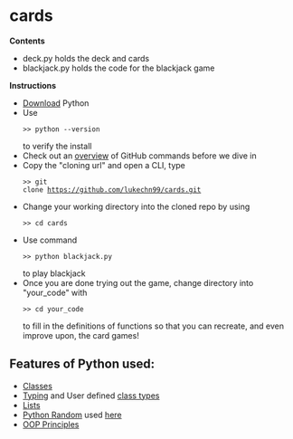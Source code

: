 # cards  
__Contents__  
- deck.py holds the deck and cards
- blackjack.py holds the code for the blackjack game

__Instructions__  
- [Download](https://www.python.org/ftp/python/3.8.3/python-3.8.3-amd64.exe) Python  
- Use <pre><code>>> python --version</code></pre> to verify the install
- Check out an [overview](https://github.com/lukechn99/github-quickstart/blob/master/README.md) of GitHub commands before we dive in
- Copy the "cloning url" and open a CLI, type <pre><code>>> git clone https://github.com/lukechn99/cards.git</code></pre> 
- Change your working directory into the cloned repo by using <pre><code>>> cd cards</code></pre>
- Use command <pre><code>>> python blackjack.py</code></pre> to play blackjack
- Once you are done trying out the game, change directory into "your_code" with <pre><code>>> cd your_code</code></pre> to fill in the definitions of functions so that you can recreate, and even improve upon, the card games!

## Features of Python used:
- [Classes](https://www.w3schools.com/python/python_classes.asp)
- [Typing](https://docs.python.org/3/library/typing.html) and User defined [class types](https://stackoverflow.com/questions/36286894/name-not-defined-in-type-annotation)
- [Lists](https://www.w3schools.com/python/python_lists.asp)
- [Python Random](https://www.w3schools.com/python/module_random.asp) used [here](https://github.com/lukechn99/cards/blob/master/deck.py#L74L75)
- [OOP Principles](https://realpython.com/python3-object-oriented-programming/)
